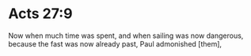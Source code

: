 # Acts 27:9

Now when much time was spent, and when sailing was now dangerous, because the fast was now already past, Paul admonished [them],